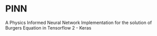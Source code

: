 # PINN 
A Physics Informed Neural Network Implementation for the solution of Burgers Equation in Tensorflow 2 - Keras
